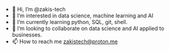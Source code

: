 - 👋 Hi, I’m @zakis-tech
- 👀 I’m interested in data science, machine learning and AI
- 🌱 I’m currently learning python, SQL, git, shell.
- 💞️ I’m looking to collaborate on data science and AI applied to businesses.
- 📫 How to reach me zakistech@proton.me

<!---
zakis-tech/zakis-tech is a ✨ special ✨ repository because its `README.md` (this file) appears on your GitHub profile.
You can click the Preview link to take a look at your changes.
--->
